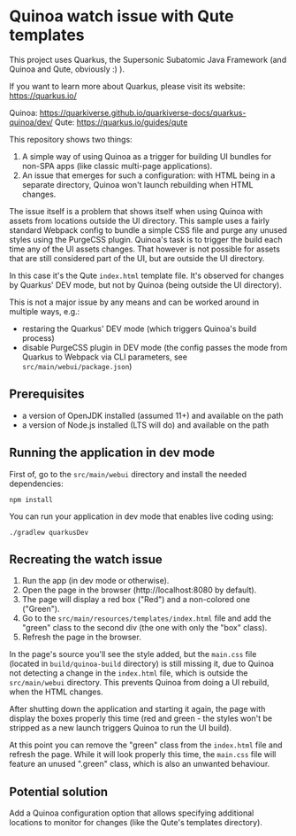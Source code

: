 # Quinoa watch issue with Qute templates

This project uses Quarkus, the Supersonic Subatomic Java Framework (and Quinoa
and Qute, obviously :) ).

If you want to learn more about Quarkus, please visit its website:
https://quarkus.io/

Quinoa: https://quarkiverse.github.io/quarkiverse-docs/quarkus-quinoa/dev/
Qute: https://quarkus.io/guides/qute


This repository shows two things:

1. A simple way of using Quinoa as a trigger for building UI bundles
   for non-SPA apps (like classic multi-page applications).
2. An issue that emerges for such a configuration: with HTML being in
   a separate directory, Quinoa won't launch rebuilding when HTML changes. 

The issue itself is a problem that shows itself when using Quinoa with assets
from locations outside the UI directory. This sample uses a fairly standard
Webpack config to bundle a simple CSS file and purge any unused styles using
the PurgeCSS plugin. Quinoa's task is to trigger the build each time any of
the UI assets changes. That however is not possible for assets that are still
considered part of the UI, but are outside the UI directory.

In this case it's the Qute `index.html` template file. It's observed for changes
by Quarkus' DEV mode, but not by Quinoa (being outside the UI directory).

This is not a major issue by any means and can be worked around in multiple
ways, e.g.:

- restaring the Quarkus' DEV mode (which triggers Quinoa's build process)
- disable PurgeCSS plugin in DEV mode (the config passes the mode from Quarkus
  to Webpack via CLI parameters, see `src/main/webui/package.json`)


## Prerequisites

- a version of OpenJDK installed (assumed 11+) and available on the path
- a version of Node.js installed (LTS will do) and available on the path


## Running the application in dev mode

First of, go to the `src/main/webui` directory and install the needed dependencies:
```shell script
npm install
```

You can run your application in dev mode that enables live coding using:
```shell script
./gradlew quarkusDev
```

## Recreating the watch issue

1. Run the app (in dev mode or otherwise).
2. Open the page in the browser (http://localhost:8080 by default).
3. The page will display a red box ("Red") and a non-colored one ("Green").
4. Go to the `src/main/resources/templates/index.html` file and add the "green"
   class to the second div (the one with only the "box" class).
5. Refresh the page in the browser.

In the page's source you'll see the style added, but the `main.css` file
(located in `build/quinoa-build` directory) is still missing it, due to Quinoa
not detecting a change in the `index.html` file, which is outside
the `src/main/webui` directory. This prevents Quinoa from doing a UI rebuild,
when the HTML changes.

After shutting down the application and starting it again, the page with
display the boxes properly this time (red and green - the styles won't be
stripped as a new launch triggers Quinoa to run the UI build).

At this point you can remove the "green" class from the `index.html` file
and refresh the page. While it will look properly this time, the `main.css`
file will feature an unused ".green" class, which is also an unwanted
behaviour.


## Potential solution

Add a Quinoa configuration option that allows specifying additional locations
to monitor for changes (like the Qute's templates directory).
